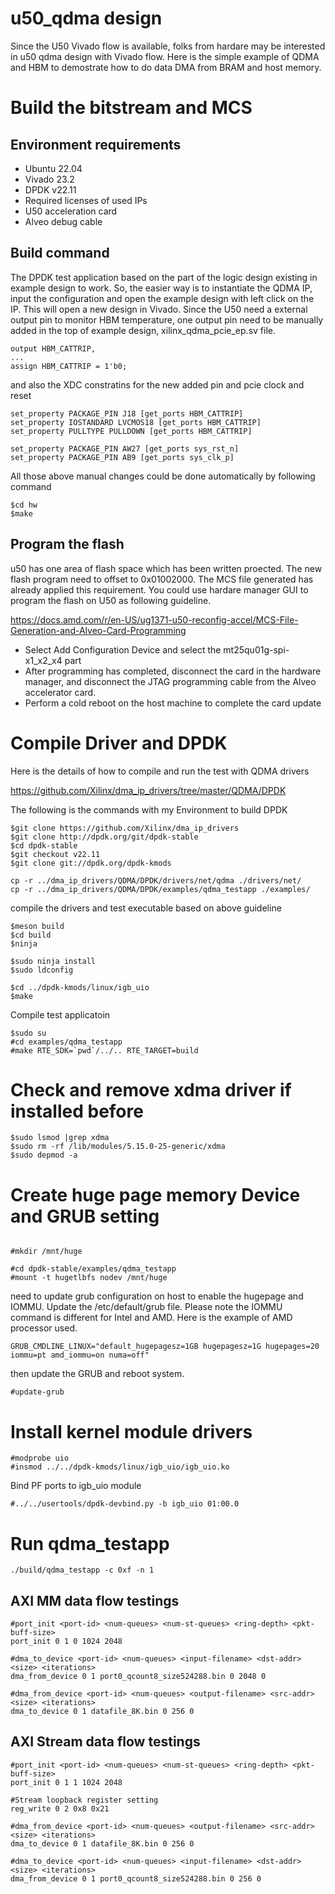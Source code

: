# u50_qdma design 
Since the U50 Vivado flow is available, folks from hardare may be interested in u50 qdma design with Vivado flow. Here is the simple example of QDMA and HBM to demostrate how to do data DMA from BRAM and host memory. 

# Build the bitstream and MCS

## Environment requirements
* Ubuntu 22.04
* Vivado 23.2
* DPDK v22.11
* Required licenses of used IPs
* U50 acceleration card
* Alveo debug cable 

## Build command
The DPDK test application based on the part of the logic design existing in example design to work. So, the easier way is to instantiate the QDMA IP, input the configuration and open the example design with left click on the IP. This will open a new design in Vivado. Since the U50 need a external output pin to monitor HBM temperature, one output pin need to be manually added in the top of example design, xilinx_qdma_pcie_ep.sv file.
```
output HBM_CATTRIP,
...
assign HBM_CATTRIP = 1'b0;
```

and also the XDC constratins for the new added pin and pcie clock and reset

```
set_property PACKAGE_PIN J18 [get_ports HBM_CATTRIP]
set_property IOSTANDARD LVCMOS18 [get_ports HBM_CATTRIP]
set_property PULLTYPE PULLDOWN [get_ports HBM_CATTRIP]

set_property PACKAGE_PIN AW27 [get_ports sys_rst_n]
set_property PACKAGE_PIN AB9 [get_ports sys_clk_p]
```

All those above manual changes could be done automatically by following command
```
$cd hw
$make 
```

## Program the flash

u50 has one area of flash space which has been written proected. The new flash program need to offset to 0x01002000. The MCS file generated has already applied this requirement. You could use hardare manager GUI to program the flash on U50 as following guideline. 

https://docs.amd.com/r/en-US/ug1371-u50-reconfig-accel/MCS-File-Generation-and-Alveo-Card-Programming

* Select Add Configuration Device and select the mt25qu01g-spi-x1_x2_x4 part
* After programming has completed, disconnect the card in the hardware manager, and disconnect the JTAG programming cable from the Alveo accelerator card.
* Perform a cold reboot on the host machine to complete the card update


# Compile Driver and DPDK

Here is the details of how to compile and run the test with QDMA drivers

https://github.com/Xilinx/dma_ip_drivers/tree/master/QDMA/DPDK

The following is the commands with my Environment to build DPDK

```
$git clone https://github.com/Xilinx/dma_ip_drivers
$git clone http://dpdk.org/git/dpdk-stable
$cd dpdk-stable
$git checkout v22.11
$git clone git://dpdk.org/dpdk-kmods

cp -r ../dma_ip_drivers/QDMA/DPDK/drivers/net/qdma ./drivers/net/ 
cp -r ../dma_ip_drivers/QDMA/DPDK/examples/qdma_testapp ./examples/
```

compile the drivers and test executable based on above guideline

```
$meson build
$cd build
$ninja

$sudo ninja install
$sudo ldconfig

$cd ../dpdk-kmods/linux/igb_uio
$make 
```





Compile test applicatoin
```
$sudo su
#cd examples/qdma_testapp
#make RTE_SDK=`pwd`/../.. RTE_TARGET=build
```



# Check and remove xdma driver if installed before

```
$sudo lsmod |grep xdma
$sudo rm -rf /lib/modules/5.15.0-25-generic/xdma
$sudo depmod -a
```

# Create huge page memory Device and GRUB setting
```

#mkdir /mnt/huge

#cd dpdk-stable/examples/qdma_testapp
#mount -t hugetlbfs nodev /mnt/huge
```

need to update grub configuration on host to enable the hugepage and IOMMU. 
Update the /etc/default/grub file. Please note the IOMMU command is different for Intel and AMD. Here is the example of AMD processor used. 
```
GRUB_CMDLINE_LINUX="default_hugepagesz=1GB hugepagesz=1G hugepages=20 iommu=pt amd_iommu=on numa=off"
```
then update the GRUB and reboot system.
```
#update-grub
```


# Install kernel module drivers
```
#modprobe uio
#insmod ../../dpdk-kmods/linux/igb_uio/igb_uio.ko 
```

Bind PF ports to igb_uio module
```
#../../usertools/dpdk-devbind.py -b igb_uio 01:00.0
```

# Run qdma_testapp 
```
./build/qdma_testapp -c 0xf -n 1
```


## AXI MM data flow testings
```
#port_init <port-id> <num-queues> <num-st-queues> <ring-depth> <pkt-buff-size>
port_init 0 1 0 1024 2048

#dma_to_device <port-id> <num-queues> <input-filename> <dst-addr> <size> <iterations>
dma_from_device 0 1 port0_qcount8_size524288.bin 0 2048 0

#dma_from_device <port-id> <num-queues> <output-filename> <src-addr> <size> <iterations>
dma_to_device 0 1 datafile_8K.bin 0 256 0

```

## AXI Stream data flow testings 
```
#port_init <port-id> <num-queues> <num-st-queues> <ring-depth> <pkt-buff-size>
port_init 0 1 1 1024 2048

#Stream loopback register setting
reg_write 0 2 0x8 0x21

#dma_from_device <port-id> <num-queues> <output-filename> <src-addr> <size> <iterations>
dma_to_device 0 1 datafile_8K.bin 0 256 0

#dma_to_device <port-id> <num-queues> <input-filename> <dst-addr> <size> <iterations>
dma_from_device 0 1 port0_qcount8_size524288.bin 0 256 0

```